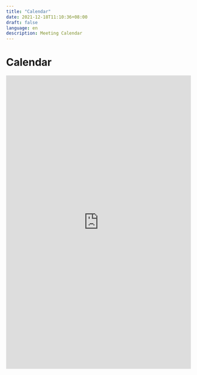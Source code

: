 ```yaml
---
title: "Calendar"
date: 2021-12-18T11:10:36+08:00
draft: false
language: en
description: Meeting Calendar
---
```


# Calendar
<iframe src="https://calendar.google.com/calendar/embed?src=c_5f1c72ad584a999263a5e0a8897e0ec62fc2e4755d3e35e34831a367e24afbc2%40group.calendar.google.com&ctz=America%2FChicago" style="border: 0" width="100%" height="800" frameborder="4" scrolling="no"></iframe>
